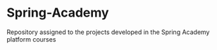 # Spring-Academy
Repository assigned to the projects developed in the Spring Academy platform courses
